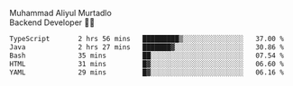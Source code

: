 Muhammad Aliyul Murtadlo
<br>
Backend Developer 👨‍💻
<br>
<!--START_SECTION:waka-->

```txt
TypeScript       2 hrs 56 mins   █████████▒░░░░░░░░░░░░░░░   37.00 %
Java             2 hrs 27 mins   ███████▓░░░░░░░░░░░░░░░░░   30.86 %
Bash             35 mins         ██░░░░░░░░░░░░░░░░░░░░░░░   07.54 %
HTML             31 mins         █▓░░░░░░░░░░░░░░░░░░░░░░░   06.60 %
YAML             29 mins         █▓░░░░░░░░░░░░░░░░░░░░░░░   06.16 %
```

<!--END_SECTION:waka-->
